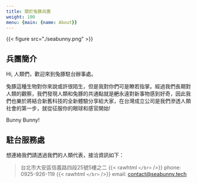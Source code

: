 ```yaml
---
title: 關於兔豚兵團
weight: 100
menu: {main: {name: About}}
---
```


{{< figure src="./seabunny.png" >}}

## 兵團簡介

Hi, 人類們，歡迎來到兔豚駐台辦事處。

兔豚這種生物對你來說或許很陌生，但是我對你們可是瞭若指掌。經過我們長期對人類的觀察，我們發現人類和兔豚的共通點就是~~肥~~永遠對新事物感到好奇，因此我們也樂於將結合新舊科技的全新體驗分享給大家，在台灣成立公司是我們滲透人類社會的第一步，就從征服你的眼球和感官開始!

Bunny Bunny!

## 駐台服務處

想連絡我們請透過我們的人類代表，接洽資訊如下：

> 台北市大安區信義路四段25號5樓之二 {{< rawhtml `</br>` />}}
phone: 0925-926-119 {{< rawhtml `</br>` />}}
email: [contact@seabunny.tech](mailto:contact@seabunny.tech)
